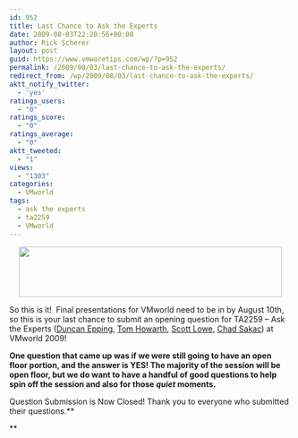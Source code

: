 ```yaml
---
id: 952
title: Last Chance to Ask the Experts
date: 2009-08-03T22:20:56+00:00
author: Rick Scherer
layout: post
guid: https://www.vmwaretips.com/wp/?p=952
permalink: /2009/08/03/last-chance-to-ask-the-experts/
redirect_from: /wp/2009/08/03/last-chance-to-ask-the-experts/
aktt_notify_twitter:
  - 'yes'
ratings_users:
  - "0"
ratings_score:
  - "0"
ratings_average:
  - "0"
aktt_tweeted:
  - "1"
views:
  - "1303"
categories:
  - VMworld
tags:
  - ask the experts
  - ta2259
  - VMworld
---
```

<p style="TEXT-ALIGN: center">
  <img class="size-full wp-image-905 aligncenter" src="https://www.vmwaretips.com/wp/wp-content/uploads/2009/07/123.gif" alt="" width="470" height="90" srcset="https://www.vmwaretips.com/wp/wp-content/uploads/2009/07/123.gif 470w, https://www.vmwaretips.com/wp/wp-content/uploads/2009/07/123-300x57.gif 300w" sizes="(max-width: 470px) 100vw, 470px" />
</p>

So this is it!  Final presentations for VMworld need to be in by August 10th, so this is your last chance to submit an opening question for TA2259 &#8211; Ask the Experts (<a href="http://www.yellow-bricks.com/" target="_new">Duncan Epping</a>, <a href="http://www.planetvm.net" target="_new">Tom Howarth</a>, <a href="http://blog.scottlowe.org" target="_new">Scott Lowe</a>, <a href="http://virtualgeek.typepad.com" target="_new">Chad Sakac</a>) at VMworld 2009!

**One question that came up was if we were still going to have an open floor portion, and the answer is YES! The majority of the session will be open floor, but we do want to have a handful of good questions to help spin off the session and also for those _quiet_ moments.**

Question Submission is Now Closed! Thank you to everyone who submitted their questions.**
  
**